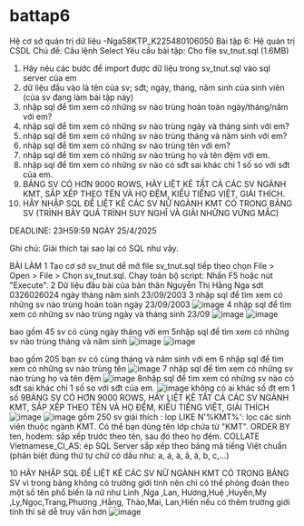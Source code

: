# battap6
Hệ cơ sở quản trị dữ liệu -Nga58KTP_K225480106050
Bài tập 6: Hệ quản trị CSDL
Chủ đề: Câu lệnh Select
Yêu cầu bài tập: 
Cho file sv_tnut.sql (1.6MB)
1. Hãy nêu các bước để import được dữ liệu trong sv_tnut.sql vào sql server của em
2. dữ liệu đầu vào là tên của sv; sđt; ngày, tháng, năm sinh của sinh viên (của sv đang làm bài tập này)
3. nhập sql để tìm xem có những sv nào trùng hoàn toàn ngày/tháng/năm với em?
4. nhập sql để tìm xem có những sv nào trùng ngày và tháng sinh với em?
5. nhập sql để tìm xem có những sv nào trùng tháng và năm sinh với em?
6. nhập sql để tìm xem có những sv nào trùng tên với em?
7. nhập sql để tìm xem có những sv nào trùng họ và tên đệm với em.
8. nhập sql để tìm xem có những sv nào có sđt sai khác chỉ 1 số so với sđt của em.
9. BẢNG SV CÓ HƠN 9000 ROWS, HÃY LIỆT KÊ TẤT CẢ CÁC SV NGÀNH KMT, SẮP XẾP THEO TÊN VÀ HỌ ĐỆM, KIỂU TIẾNG  VIỆT, GIẢI THÍCH.
10. HÃY NHẬP SQL ĐỂ LIỆT KÊ CÁC SV NỮ NGÀNH KMT CÓ TRONG BẢNG SV (TRÌNH BÀY QUÁ TRÌNH SUY NGHĨ VÀ GIẢI NHỮNG VỨNG MẮC)

DEADLINE: 23H59:59 NGÀY 25/4/2025

Ghi chú: Giải thích tại sao lại có SQL như vậy.


BÀI LÀM 
1
Tạo cơ sở sv_tnut dể mở file sv_tnut.sql
tiếp theo chọn File > Open > File > Chọn sv_tnut.sql.
Chạy toàn bộ script: Nhấn F5 hoặc nút "Execute".
2 Dữ liệu đầu bài của bản thân 
Nguyễn Thị Hằng Nga
sdt 0326026024
ngày tháng năm sinh 23/09/2003
3 nhập sql để tìm xem có những sv nào trùng hoàn toàn ngày 23/09/2003
![image](https://github.com/user-attachments/assets/d6608691-efbf-437f-b46d-5c3fbdec4942)
4 nhập sql để tìm xem có những sv nào trùng ngày và tháng sinh 23/09
![image](https://github.com/user-attachments/assets/69a54b63-0f21-4a18-affe-f596465b5ea5)
![image](https://github.com/user-attachments/assets/683f6b40-d589-4e4d-938c-bd1740c27e9c)

bao gồm 45 sv có cùng ngày tháng với em 
5nhập sql để tìm xem có những sv nào trùng tháng và năm sinh
![image](https://github.com/user-attachments/assets/5e5af0d5-3f70-4725-8b48-f2aff8e5ec37)
![image](https://github.com/user-attachments/assets/bfd50538-feb0-44de-9328-e941eea15215)

bao gốm 205 bạn sv có cùng tháng và năm sinh với em 
6 nhập sql để tìm xem có những sv nào trùng tên
![image](https://github.com/user-attachments/assets/eac86dcb-3309-4c1b-94ad-8a8f48d34dd9)
7  nhập sql để tìm xem có những sv nào trùng họ và tên đệm
![image](https://github.com/user-attachments/assets/4b779b89-70d2-4320-a14c-9f42b4068936)
8nhập sql để tìm xem có những sv nào có sđt sai khác chỉ 1 số so với sđt của em.
![image](https://github.com/user-attachments/assets/a351ad35-1d4d-4a99-9dfc-471fbba31101)
không có ai khác số đt em 1 số 
9BẢNG SV CÓ HƠN 9000 ROWS, HÃY LIỆT KÊ TẤT CẢ CÁC SV NGÀNH KMT, SẮP XẾP THEO TÊN VÀ HỌ ĐỆM, KIỂU TIẾNG  VIỆT, GIẢI THÍCH
![image](https://github.com/user-attachments/assets/8146d95c-c6a2-4795-9bfa-acd255928510)
![image](https://github.com/user-attachments/assets/f9123f5d-adc0-4233-91cd-555786f5c0f2)
gồm 250 sv 
giải thích :
lop LIKE N'%KMT%': lọc các sinh viên thuộc ngành KMT. Có thể bạn dùng tên lớp chứa từ "KMT".
ORDER BY ten, hodem: sắp xếp trước theo tên, sau đó theo họ đệm.
COLLATE Vietnamese_CI_AS: ép SQL Server sắp xếp theo bảng mã tiếng Việt chuẩn (phân biệt đúng thứ tự chữ có dấu như: a, á, à, ă, â, b, c,...)

10 HÃY NHẬP SQL ĐỂ LIỆT KÊ CÁC SV NỮ NGÀNH KMT CÓ TRONG BẢNG SV 
vì trong bảng không có trường giới tính nên chỉ có thể phỏng đoán theo một số tên phổ biến là nữ như Linh ,Nga ,Lan, Hương,Huệ ,Huyền,My ,Ly,Ngọc,Trang,Phương ,Hằng, Thảo,Mai, Lan,Hiền nếu có thêm trường giới tính thì sẽ dễ truy vấn hơn 
![image](https://github.com/user-attachments/assets/dd0fbe94-ceeb-40b8-a75f-5bfb8a555754)






